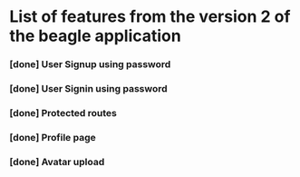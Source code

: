 # List of features from the version 2 of the beagle application

### [done] User Signup using password

### [done] User Signin using password

### [done] Protected routes

### [done] Profile page

### [done] Avatar upload
